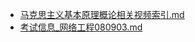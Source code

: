 - [马克思主义基本原理概论相关视频索引.md](3000-自考\资料\KM02-马克思主义基本原理概论\00-马克思主义基本原理概论相关视频\马克思主义基本原理概论相关视频索引.md)- [考试信息_网络工程080903.md](3000-自考\考试信息_网络工程080903.md)